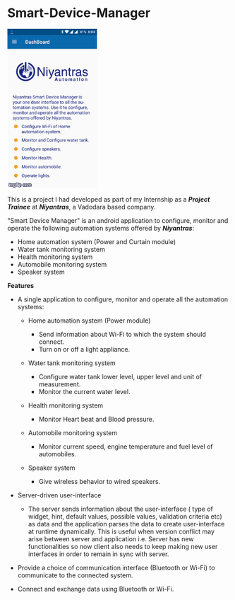 # Smart-Device-Manager

![Smart Device Manager Application](https://github.com/mehtaruchi/Smart-Device-Manager/blob/master/screenshots/1_Screenshots.gif)

 This is a project I had developed as part of my Internship as a ___Project Trainee___ at ___Niyantras___, a Vadodara based company.

"Smart Device Manager" is an android application to configure, monitor and operate the following automation systems offered by  ___Niyantras___:
* Home automation system (Power and Curtain module)
* Water tank monitoring system
* Health monitoring system
* Automobile monitoring system
* Speaker system

******Features******

* A single application to configure, monitor and operate all the automation systems:

    * Home automation system (Power module)
       * Send information about Wi-Fi to which the system should connect.
       * Turn on or off a light appliance.

   * Water tank monitoring system
       * Configure water tank lower level, upper level and unit of measurement.
       * Monitor the current water level.

   * Health monitoring system
       * Monitor Heart beat and Blood pressure.

   * Automobile monitoring system
       * Monitor current speed, engine temperature and fuel level of automobiles.

   * Speaker system
       * Give wireless behavior to wired speakers.

* Server-driven user-interface   
     * The server sends information about the user-interface ( type of widget, hint, default values, possible values, validation criteria etc) as data and the application parses the data to create user-interface at runtime dynamically. 
     This is useful when version conflict may arise between server and application i.e.  Server has new functionalities so now client also needs to keep making new user interfaces in order to remain in sync with server.

* Provide a choice of communication interface (Bluetooth or Wi-Fi) to communicate to the connected system.

* Connect and exchange data using Bluetooth or Wi-Fi. 



